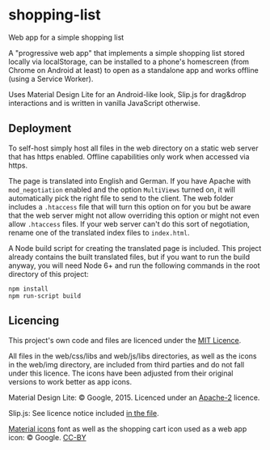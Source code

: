 # shopping-list
Web app for a simple shopping list

A "progressive web app" that implements a simple shopping list stored locally via localStorage, can be installed to a phone's homescreen (from Chrome on Android at least) to open as a standalone app and works offline (using a Service Worker).

Uses Material Design Lite for an Android-like look, Slip.js for drag&drop interactions and is written in vanilla JavaScript otherwise.

## Deployment

To self-host simply host all files in the web directory on a static web server that has https enabled. Offline capabilities only work when accessed via https.

The page is translated into English and German. If you have Apache with `mod_negotiation` enabled and the option `MultiViews` turned on, it will automatically pick the right file to send to the client. The web folder includes a `.htaccess` file that will turn this option on for you but be aware that the web server might not allow overriding this option or might not even allow `.htaccess` files. If your web server can't do this sort of negotiation, rename one of the translated index files to `index.html`.

A Node build script for creating the translated page is included. This project already contains the built translated files, but if you want to run the build anyway, you will need Node 6+ and run the following commands in the root directory of this project:

    npm install
    npm run-script build

## Licencing

This project's own code and files are licenced under the [MIT Licence](https://github.com/Shepard/shopping-list/blob/master/LICENSE).

All files in the web/css/libs and web/js/libs directories, as well as the icons in the web/img directory, are included from third parties and do not fall under this licence. The icons have been adjusted from their original versions to work better as app icons.

Material Design Lite:
© Google, 2015. Licenced under an
[Apache-2](https://github.com/google/material-design-lite/blob/master/LICENSE)
licence.

Slip.js:
See licence notice included [in the file](https://github.com/Shepard/shopping-list/blob/master/web/js/libs/slip.js).

[Material icons](https://design.google.com/icons/) font as well as the shopping cart icon used as a web app icon:
© Google. [CC-BY](https://creativecommons.org/licenses/by/4.0/)
